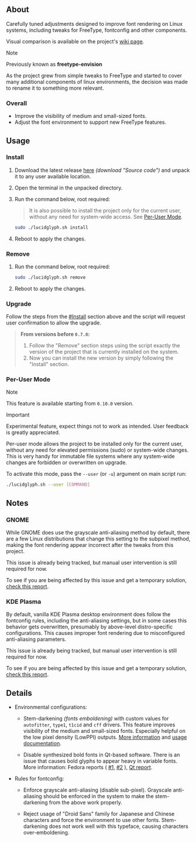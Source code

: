 ## About
Carefully tuned adjustments designed to improve font rendering on Linux
systems, including tweaks for FreeType, fontconfig and other components.

Visual comparison is available on the project's
[wiki page](https://github.com/maximilionus/lucidglyph/wiki/Comparison).

> [!NOTE]  
> Previously known as **freetype-envision**
>
> As the project grew from simple tweaks to FreeType and started to cover many
> additional components of linux environments, the decision was made to rename
> it to something more relevant.

### Overall
- Improve the visibility of medium and small-sized fonts.
- Adjust the font environment to support new FreeType features.


## Usage
### Install
1. Download the latest release
   [here](https://github.com/maximilionus/lucidglyph/releases/latest)
   *(download "Source code")* and unpack it to any user available location.
2. Open the terminal in the unpacked directory.
3. Run the command below, root required:
   > It is also possible to install the project only for the current user,
   > without any need for system-wide access.
   > See [Per-User Mode](#per-user-mode).

   ```sh
   sudo ./lucidglyph.sh install
   ```
4. Reboot to apply the changes.

### Remove
1. Run the command below, root required:
   ```sh
   sudo ./lucidglyph.sh remove
   ```
2. Reboot to apply the changes.

### Upgrade
Follow the steps from the [#Install](#install) section above and the script
will request user confirmation to allow the upgrade.

> **From versions before `0.7.0`:**  
> 1. Follow the "Remove" section steps using the script exactly the version of
>    the project that is currently installed on the system.
> 2. Now you can install the new version by simply following the "Install"
>    section.

### Per-User Mode
> [!NOTE]  
> This feature is available starting from `0.10.0` version.

> [!IMPORTANT]  
> Experimental feature, expect things not to work as intended. User feedback is
> greatly appreciated.

Per-user mode allows the project to be installed only for the current user,
without any need for elevated permissions (sudo) or system-wide changes. This
is very handy for immutable file systems where any system-wide changes are
forbidden or overwritten on upgrade.

To activate this mode, pass the `--user` (or `-u`) argument on main script run:
```sh
./lucidglyph.sh --user [COMMAND]
```


## Notes
### GNOME
While GNOME does use the grayscale anti-aliasing method by default, there are a
few Linux distributions that change this setting to the subpixel method, making
the font rendering appear incorrect after the tweaks from this project.

This issue is already being tracked, but manual user intervention is still
required for now.

To see if you are being affected by this issue and get a temporary solution,
[check this report](https://github.com/maximilionus/lucidglyph/issues/7).


### KDE Plasma
By default, vanilla KDE Plasma desktop environment does follow the fontconfig
rules, including the anti-aliasing settings, but in some cases this behavior
gets overwritten, presumably by above-level distro-specific configurations.
This causes improper font rendering due to misconfigured anti-aliasing
parameters.

This issue is already being tracked, but manual user intervention is still
required for now.

To see if you are being affected by this issue and get a temporary solution,
[check this report](https://github.com/maximilionus/lucidglyph/issues/12).


## Details
- Environmental configurations:
   - Stem-darkening *(fonts emboldening)* with custom values for `autofitter`,
     `type1`, `t1cid` and `cff` drivers. This feature improves visibility of
     the medium and small-sized fonts. Especially helpful on the low pixel
     density (LowPPI) outputs.
     [More information](https://freetype.org/freetype2/docs/hinting/text-rendering-general.html)
     and
     [usage documentation](https://freetype.org/freetype2/docs/reference/ft2-properties.html#no-stem-darkening).

   - Disable synthesized bold fonts in Qt-based software. There is an issue
     that causes bold glyphs to appear heavy in variable fonts. More
     information:
     Fedora reports (
     [#1](https://bugzilla.redhat.com/show_bug.cgi?id=2179854),
     [#2](https://pagure.io/fedora-kde/SIG/issue/461)
     ),
     [Qt report](https://bugreports.qt.io/browse/QTBUG-112136).

- Rules for fontconfig:
   - Enforce grayscale anti-aliasing (disable sub-pixel). Grayscale
     anti-aliasing should be enforced in the system to make the stem-darkening
     from the above work properly.

   - Reject usage of "Droid Sans" family for Japanese and Chinese characters
     and force the environment to use other fonts. Stem-darkening does not work
     well with this typeface, causing characters over-emboldening.
